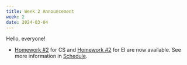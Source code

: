 ```yaml
---
title: Week 2 Announcement
week: 2
date: 2024-03-04
---
```

Hello, everyone!

- [Homework #2](https://basics.sjtu.edu.cn/~yangqizhe/pdf/la2024s/homework/LA-hw2forCS.pdf)  for CS and [Homework #2](https://basics.sjtu.edu.cn/~yangqizhe/pdf/la2024s/homework/LA-hw2forEI.pdf)  for EI 
are now available. See more information in [Schedule](../schedule).
